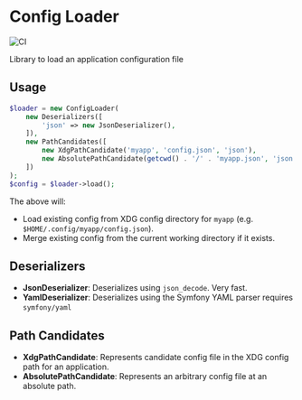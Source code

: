 Config Loader
=============

![CI](https://github.com/phpactor/config-loader/workflows/CI/badge.svg)

Library to load an application configuration file

Usage
-----

```php
$loader = new ConfigLoader(
    new Deserializers([
        'json' => new JsonDeserializer(),
    ]),
    new PathCandidates([
        new XdgPathCandidate('myapp', 'config.json', 'json'),
        new AbsolutePathCandidate(getcwd() . '/' . 'myapp.json', 'json'),
    ])
);
$config = $loader->load();
```

The above will:

- Load existing config from XDG config directory for `myapp` (e.g. `$HOME/.config/myapp/config.json`).
- Merge existing config from the current working directory if it exists.

Deserializers
-------------

- **JsonDeserializer**: Deserializes using `json_decode`. Very fast.
- **YamlDeserializer**: Deserializes using the Symfony YAML parser requires
  `symfony/yaml`

Path Candidates
---------------

- **XdgPathCandidate**: Represents candidate config file in the XDG config path for an application.
- **AbsolutePathCandidate**: Represents an arbitrary config file at an
  absolute path.
